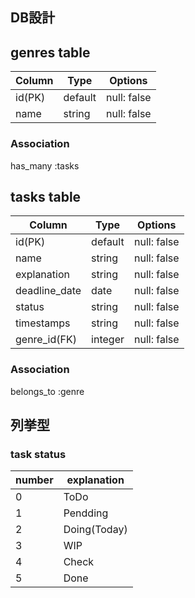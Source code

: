## DB設計

## genres table

| Column | Type    | Options     |
| ------ | ------- | ----------- |
| id(PK) | default | null: false |
| name   | string  | null: false |

### Association

has_many :tasks

## tasks table

| Column        | Type    | Options     |
| ------------- | ------- | ----------- |
| id(PK)        | default | null: false |
| name          | string  | null: false |
| explanation   | string  | null: false |
| deadline_date | date    | null: false |
| status        | string  | null: false |
| timestamps    | string  | null: false |
| genre_id(FK)  | integer | null: false |

### Association

belongs_to :genre

## 列挙型

### task status

| number | explanation  |
| ------ | ------------ |
| 0      | ToDo         |
| 1      | Pendding     |
| 2      | Doing(Today) |
| 3      | WIP          |
| 4      | Check        |
| 5      | Done         |
